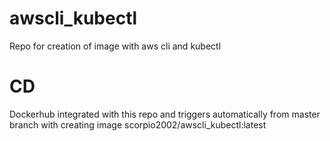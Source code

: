 # awscli_kubectl

Repo for creation of image with aws cli and kubectl

# CD

Dockerhub integrated with this repo and triggers automatically from master branch with creating image scorpio2002/awscli_kubectl:latest
